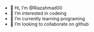 - 👋 Hi, I’m @Riazahmad00
- 👀 I’m interested in codeing
- 🌱 I’m currently learning programing
- 💞️ I’m looking to collaborate on github

<!---
Riazahmad00/Riazahmad00 is a ✨ special ✨ repository because its `README.md` (this file) appears on your GitHub profile.
You can click the Preview link to take a look at your changes.
--->
